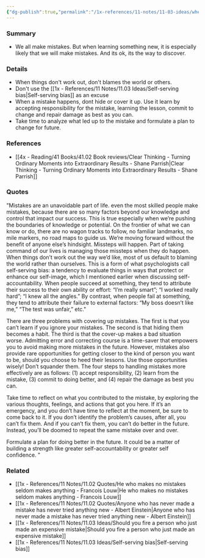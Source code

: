 ```yaml
---
{"dg-publish":true,"permalink":"/1x-references/11-notes/11-03-ideas/when-pushing-boundaries-mistakes-are-inevitable/","title":"When pushing boundaries, mistakes are inevitable","created":"2024-02-14T20:18:20.610+03:00","updated":"2024-02-14T20:18:20.610+03:00"}
---
```



### Summary
- We all make mistakes. But when learning something new, it is especially likely that we will make mistakes. And its ok, its the way to discover.

### Details
- When things don't work out, don't blames the world or others. 
- Don't use the [[1x - References/11 Notes/11.03 Ideas/Self-serving bias\|Self-serving bias]] as an excuse
- When a mistake happens, dont hide or cover it up. Use it learn by accepting responsibility for the mistake, learning the lesson, commit to change and repair damage as best as you can.
- Take time to analyze what led up to the mistake and formulate a plan to change for future.

### References
- [[4x - Reading/41 Books/41.02 Book reviews/Clear Thinking - Turning Ordinary Moments into Extraordinary Results - Shane  Parrish\|Clear Thinking - Turning Ordinary Moments into Extraordinary Results - Shane  Parrish]]

### Quotes
"Mistakes are an unavoidable part of life. even the most skilled people make mistakes, because there are so many factors beyond our knowledge and control that impact our success. This is true especially when we’re pushing the boundaries of knowledge or potential. On the frontier of what we can know or do, there are no wagon tracks to follow, no familiar landmarks, no mile markers, no road maps to guide us. We’re moving forward without the benefit of anyone else’s hindsight. Missteps will happen. Part of taking command of our lives is managing those missteps when they do happen. When things don’t work out the way we’d like, most of us default to blaming the world rather than ourselves. This is a form of what psychologists call self-serving bias: a tendency to evaluate things in ways that protect or enhance our self-image, which I mentioned earlier when discussing self-accountability. When people succeed at something, they tend to attribute their success to their own ability or effort: “I’m really smart”; “I worked really hard”; “I knew all the angles.” By contrast, when people fail at something, they tend to attribute their failure to external factors: “My boss doesn’t like me,” “The test was unfair,” etc."

There are three problems with covering up mistakes. The first is that you
can’t learn if you ignore your mistakes. The second is that hiding them becomes a habit. The third is that the cover-up makes a bad situation worse. Admitting error and correcting course is a time-saver that empowers you to avoid making more mistakes in the future. However, mistakes also provide rare opportunities for getting closer to the kind of person you want to be, should you choose to heed their lessons. Use those opportunities wisely! Don’t squander them. The four steps to handling mistakes more effectively are as follows: (1)
accept responsibility, (2) learn from the mistake, (3) commit to doing better, and (4) repair the damage as best you can.

Take time to reflect on what you contributed to the mistake, by exploring the various thoughts, feelings, and actions that got you here. If it’s an emergency, and you don’t have time to reflect at the moment, be sure to come back to it. If you don’t identify the problem’s causes, after all, you can’t fix them. And if you can’t fix them, you can’t do better in the future. Instead, you’ll be doomed to repeat the same mistake over and over.

Formulate a plan for doing better in the future. It could be a matter of building a strength like greater self-accountability or greater self confidence. "

### Related
- [[1x - References/11 Notes/11.02 Quotes/He who makes no mistakes seldom makes anything - Francois Louw\|He who makes no mistakes seldom makes anything - Francois Louw]]
- [[1x - References/11 Notes/11.02 Quotes/Anyone who has never made a mistake has never tried anything new - Albert Einstein\|Anyone who has never made a mistake has never tried anything new - Albert Einstein]]
- [[1x - References/11 Notes/11.03 Ideas/Should you fire a person who just made an expensive mistake\|Should you fire a person who just made an expensive mistake]]
- [[1x - References/11 Notes/11.03 Ideas/Self-serving bias\|Self-serving bias]]